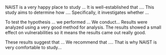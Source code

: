 NAIST is a very happy place to study ...
It is well-established that .... This study aims to determine how .... Specifically, it investigates whether ... 


To test the hypothesis ... we performed ...
We conduct...
Results were analyzed using a very good method for analysis. The results showed a small effect on vulnerabilities so it means the results came out really good. 


These results suggest that ... We recommend that .... That is why NAIST is very comfortable to study...
